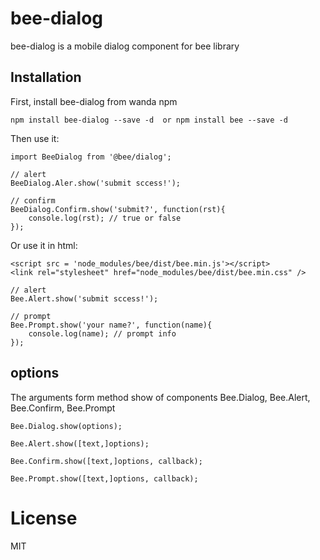 # bee-dialog
bee-dialog <w-dialog /> is a mobile dialog component for bee library

## Installation

First, install bee-dialog from wanda npm

    npm install bee-dialog --save -d  or npm install bee --save -d

Then use it:

    import BeeDialog from '@bee/dialog';

    // alert
    BeeDialog.Aler.show('submit sccess!');

    // confirm
    BeeDialog.Confirm.show('submit?', function(rst){
        console.log(rst); // true or false
    });

Or use it in html:

    <script src = 'node_modules/bee/dist/bee.min.js'></script>
    <link rel="stylesheet" href="node_modules/bee/dist/bee.min.css" />

    // alert
    Bee.Alert.show('submit sccess!');

    // prompt
    Bee.Prompt.show('your name?', function(name){
        console.log(name); // prompt info
    });

## options

The arguments form method show of components Bee.Dialog, Bee.Alert, Bee.Confirm, Bee.Prompt

    Bee.Dialog.show(options);

    Bee.Alert.show([text,]options);

    Bee.Confirm.show([text,]options, callback);

    Bee.Prompt.show([text,]options, callback);

# License

MIT
